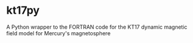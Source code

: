 # kt17py
A Python wrapper to the FORTRAN code for the KT17 dynamic magnetic field model for Mercury's magnetosphere

